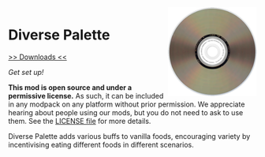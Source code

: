<img src="icon.png" align="right" width="180px"/>

# Diverse Palette


[>> Downloads <<](https://github.com/Boundarybreaker/DiversePalette/releases)

*Get set up!*

**This mod is open source and under a permissive license.** As such, it can be included in any modpack on any platform without prior permission. We appreciate hearing about people using our mods, but you do not need to ask to use them. See the [LICENSE file](LICENSE) for more details.

Diverse Palette adds various buffs to vanilla foods, encouraging variety by incentivising eating different foods in different scenarios.